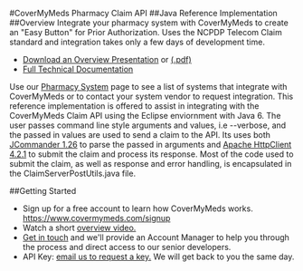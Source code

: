 #CoverMyMeds Pharmacy Claim API
##Java Reference Implementation
##Overview
Integrate your pharmacy system with CoverMyMeds to create an "Easy Button" for Prior Authorization. Uses the NCPDP Telecom Claim standard and integration takes only a few days of development time.
*	[Download an Overview Presentation](http://www.covermymeds.com/files/cmm-pharmacy-system-overview.ppt) or [(.pdf)](http://www.covermymeds.com/files/cmm-pharmacy-system-overview.pdf)
*	[Full Technical Documentation](http://www.covermymeds.com/main/pharmacy_claim_api)

Use our [Pharmacy System](http://pharmacysystems.covermymeds.com/) page to see a list of systems that integrate with CoverMyMeds or to contact your system vendor to request integration.
This reference implementation is offered to assist in integrating with the CoverMyMeds Claim API using the Eclipse enviornment with Java 6. The user passes command line style arguments and values, i.e --verbose, and the passed in values are used to send a claim to the API. Its uses both [JCommander 1.26](http://jcommander.org) to parse the passed in arguments and [Apache HttpClient 4.2.1](http://hc.apache.org/httpcomponents-client-ga/index.html) to submit the claim and process its response. Most of the code used to submit the claim, as well as response and error handling, is encapsulated in the ClaimServerPostUtils.java file.

##Getting Started
*	Sign up for a free account to learn how CoverMyMeds works. <https://www.covermymeds.com/signup>
*	Watch a short [overview video.](http://help.covermymeds.com/entries/47511-learn-how-to-use-covermymeds-5-minute-silent-video)
*	[Get in touch](mailto:developers@covermymeds.com) and we'll provide an Account Manager to help you through the process and direct access to our senior developers.
*	API Key: [email us to request a key.](mailto:developers@covermymeds.com) We will get back to you the same day.